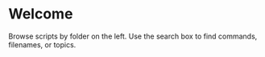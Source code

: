 # Welcome

Browse scripts by folder on the left. Use the search box to find commands, filenames, or topics.
